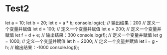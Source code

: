 # Test2
<!-- 定义两个变量并相乘 -->
let a = 10;
let b = 20;
let c = a * b;
console.log(c);
// 输出结果：200
// 定义一个变量并赋值
let d = 100;
// 定义一个变量并赋值
let e = 200;
// 定义一个变量并赋值
let f = d + e;
// 输出结果：300
console.log(f);
// 定义一个变量并赋值
let g = 1000;
// 定义一个变量并赋值
let h = 2000;
// 定义一个变量并赋值
let i = g - h;
// 输出结果：-1000
console.log(i);